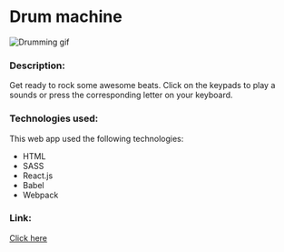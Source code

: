 # Drum machine 
![Drumming gif](https://media.giphy.com/media/4Lyd8tJk410iI/giphy.gif)
### Description:
Get ready to rock some awesome beats. Click on the keypads to play a sounds or press the corresponding letter 
on your keyboard. 

### Technologies used:
This web app used the following technologies:
* HTML
* SASS
* React.js
* Babel
* Webpack

### Link:
[Click here](https://reactdrum.netlify.com/)
